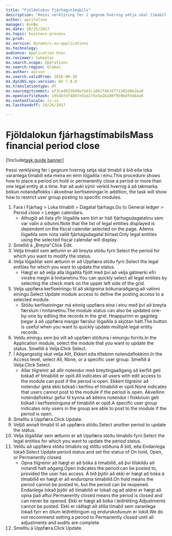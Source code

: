 ```yaml
--- 
title: "Fjöldalokun fjárhagstímabils"
description: "Þessi verklýsing fer í gegnum hvernig setja skal tímabil á bið eða loka varanlega tímabili eða meira en einn lögaðila í einu."
author: aprilolson
manager: AnnBe
ms.date: 10/25/2017
ms.topic: business-process
ms.prod: 
ms.service: dynamics-ax-applications
ms.technology: 
audience: Application User
ms.reviewer: twheeloc
ms.search.scope: Operations
ms.search.region: Global
ms.author: aolson
ms.search.validFrom: 2016-06-30
ms.dyn365.ops.version: AX 7.0.0
ms.translationtype: HT
ms.sourcegitcommit: ef3cad6538d9efbd1c1881f4b7d771382d9b1ba8
ms.openlocfilehash: 1954bfdf4807e91d275e3a1ba80f959bdf9464a8
ms.contentlocale: is-is
ms.lasthandoff: 10/26/2017

---
```

# <a name="mass-financial-period-close"></a><span data-ttu-id="8460e-103">Fjöldalokun fjárhagstímabils</span><span class="sxs-lookup"><span data-stu-id="8460e-103">Mass financial period close</span></span>

[!include[task guide banner](../../includes/task-guide-banner.md)]

<span data-ttu-id="8460e-104">Þessi verklýsing fer í gegnum hvernig setja skal tímabil á bið eða loka varanlega tímabili eða meira en einn lögaðila í einu.</span><span class="sxs-lookup"><span data-stu-id="8460e-104">This procedure shows how to place a period on hold or permanently close a period or more than one legal entity at a time.</span></span> <span data-ttu-id="8460e-105">Þar að auki sýnir verkið hvernig á að takmarka bókun notandaflokks í ákveðnar kerfiseiningar.</span><span class="sxs-lookup"><span data-stu-id="8460e-105">In addition, the task will show how to restrict user group posting to specific modules.</span></span>

1. <span data-ttu-id="8460e-106">Fara í Fjárhag > Loka tímabili > Dagatal fjárhags.</span><span class="sxs-lookup"><span data-stu-id="8460e-106">Go to General ledger > Period close > Ledger calendars.</span></span>
    * <span data-ttu-id="8460e-107">Athugið að lista yfir lögaðila sem birt er háð fjárhagsdagatalinu sem var valin á síðunni.</span><span class="sxs-lookup"><span data-stu-id="8460e-107">Note that the list of legal entities displayed is dependent on the fiscal calendar selected on the page.</span></span> <span data-ttu-id="8460e-108">Aðeins lögaðila sem nota valið fjárhagsdagatal birtast.</span><span class="sxs-lookup"><span data-stu-id="8460e-108">Only legal entities using the selected fiscal calendar will display.</span></span>  
2. <span data-ttu-id="8460e-109">Smellið á „Breyta“.</span><span class="sxs-lookup"><span data-stu-id="8460e-109">Click Edit.</span></span>
3. <span data-ttu-id="8460e-110">Velja tímabil sem ætlunin er að breyta stöðu fyrir.</span><span class="sxs-lookup"><span data-stu-id="8460e-110">Select the period for which you want to modify the status.</span></span>
4. <span data-ttu-id="8460e-111">Velja lögaðilar sem ætlunin er að Uppfæra stöðu fyrir.</span><span class="sxs-lookup"><span data-stu-id="8460e-111">Select the legal entities for which you want to update the status.</span></span>
    * <span data-ttu-id="8460e-112">Hægt er að velja alla lögaðila fljótt með því að velja gátmerki efri vinstra megin á hnitanetinu.</span><span class="sxs-lookup"><span data-stu-id="8460e-112">You can quickly select all legal entities  by selecting the check mark on the upper left side of the grid.</span></span>  
5. <span data-ttu-id="8460e-113">Velja uppfæra kerfiseiningu til að skilgreina bókunaraðgang að valinni einingu.</span><span class="sxs-lookup"><span data-stu-id="8460e-113">Select Update module access to define the posting access to a selected module.</span></span>
    * <span data-ttu-id="8460e-114">Stöðu kerfiseiningar má einnig uppfæra eina í einu með því að breyta færslum í hnitanetinu.</span><span class="sxs-lookup"><span data-stu-id="8460e-114">The module status can also be updated one-by-one by editing the records in the grid.</span></span> <span data-ttu-id="8460e-115">Hnappurinn er gagnleg þegar á að uppfæra margar færslur lögaðila á skjótan hátt.</span><span class="sxs-lookup"><span data-stu-id="8460e-115">The button is useful when you want to quickly update multiple legal entity records.</span></span>  
6. <span data-ttu-id="8460e-116">Veldu einingu sem þú vilt að uppfæri stöðuna í einungu forrits.</span><span class="sxs-lookup"><span data-stu-id="8460e-116">In the Application module, select the module that you want to update the status.</span></span> <span data-ttu-id="8460e-117">Smellið á Velja.</span><span class="sxs-lookup"><span data-stu-id="8460e-117">Click Select.</span></span>
7. <span data-ttu-id="8460e-118">Í Aðgangsstig skal velja Allt, Ekkert eða tiltekinn notendaflokkinn.</span><span class="sxs-lookup"><span data-stu-id="8460e-118">In the Access level, select All, None, or a specific user group.</span></span> <span data-ttu-id="8460e-119">Smellið á Velja.</span><span class="sxs-lookup"><span data-stu-id="8460e-119">Click Select.</span></span>
    * <span data-ttu-id="8460e-120">Allar tilgreinir að allir notendur með breytingaaðgang að kerfið geti bókað ef tímabilið er opið.</span><span class="sxs-lookup"><span data-stu-id="8460e-120">All indicates all users with edit access to the module can post if the period is open.</span></span> <span data-ttu-id="8460e-121">Ekkert tilgreinir að notendur geta ekki bókað í kerfinu ef tímabilið er opið.</span><span class="sxs-lookup"><span data-stu-id="8460e-121">None indicates that users cannot post to the module if the period is open.</span></span> <span data-ttu-id="8460e-122">Ákveðinn notendaflokkur gefur til kynna að aðeins notendur í flokknum geti bókað í kerfiseininguna ef tímabilið er opið.</span><span class="sxs-lookup"><span data-stu-id="8460e-122">A specific user group indicates only users in the group are able to post to the module if the period is open.</span></span>  
8. <span data-ttu-id="8460e-123">Smelltu á Uppfæra.</span><span class="sxs-lookup"><span data-stu-id="8460e-123">Click Update.</span></span>
9. <span data-ttu-id="8460e-124">Veljið annað tímabil til að uppfæra stöðu.</span><span class="sxs-lookup"><span data-stu-id="8460e-124">Select another period to update the status.</span></span>
10. <span data-ttu-id="8460e-125">Velja lögaðilar sem ætlunin er að Uppfæra stöðu tímabils fyrir.</span><span class="sxs-lookup"><span data-stu-id="8460e-125">Select the legal entities for which you want to update the period status.</span></span>
11. <span data-ttu-id="8460e-126">Veldu að uppfæra stöðu tímabils og stilltu stöðuna Á bið, eða Endanlega lokað.</span><span class="sxs-lookup"><span data-stu-id="8460e-126">Select Update period status and set the status of On hold, Open, or Permanently closed.</span></span>
    * <span data-ttu-id="8460e-127">Opna tilgreinir að hægt er að bóka á tímabilið, að því tilskildu að notandi hafi aðgang.</span><span class="sxs-lookup"><span data-stu-id="8460e-127">Open indicates the period can be posted to, provided the user has access.</span></span> <span data-ttu-id="8460e-128">Á bið þýðir að ekki er hægt að bóka á tímabilið en hægt er að enduropna tímabilið.</span><span class="sxs-lookup"><span data-stu-id="8460e-128">On hold means the period cannot be posted to, but the period can be reopened.</span></span> <span data-ttu-id="8460e-129">Endanlega lokað þýðir að tímabilið er lokað og að aldrei er hægt að opna það aftur.</span><span class="sxs-lookup"><span data-stu-id="8460e-129">Permanently closed means the period is closed and can never be opened.</span></span> <span data-ttu-id="8460e-130">Ekki er hægt að bóka í leiðrétting.</span><span class="sxs-lookup"><span data-stu-id="8460e-130">Adjustments cannot be posted.</span></span> <span data-ttu-id="8460e-131">Ekki er ráðlagt að stilla tímabil sem varanlega lokað fyrr en öllum leiðréttingum og endurskoðunum er lokið.</span><span class="sxs-lookup"><span data-stu-id="8460e-131">We do not recommend setting a period to Permanently closed until all adjustments and audits are complete.</span></span>  
12. <span data-ttu-id="8460e-132">Smelltu á Uppfæra.</span><span class="sxs-lookup"><span data-stu-id="8460e-132">Click Update.</span></span>


